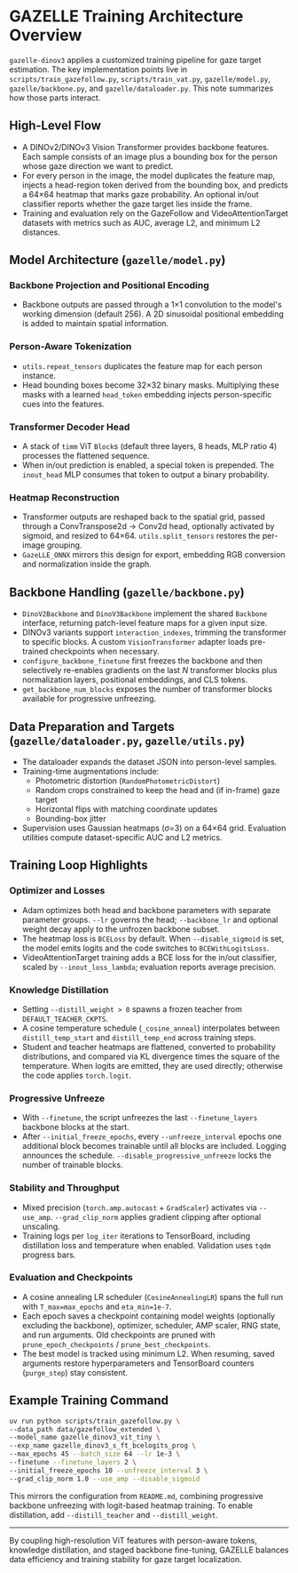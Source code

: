 # GAZELLE Training Architecture Overview

`gazelle-dinov3` applies a customized training pipeline for gaze target estimation. The key implementation points live in `scripts/train_gazefollow.py`, `scripts/train_vat.py`, `gazelle/model.py`, `gazelle/backbone.py`, and `gazelle/dataloader.py`. This note summarizes how those parts interact.

## High-Level Flow
- A DINOv2/DINOv3 Vision Transformer provides backbone features. Each sample consists of an image plus a bounding box for the person whose gaze direction we want to predict.
- For every person in the image, the model duplicates the feature map, injects a head-region token derived from the bounding box, and predicts a 64×64 heatmap that marks gaze probability. An optional in/out classifier reports whether the gaze target lies inside the frame.
- Training and evaluation rely on the GazeFollow and VideoAttentionTarget datasets with metrics such as AUC, average L2, and minimum L2 distances.

## Model Architecture (`gazelle/model.py`)

### Backbone Projection and Positional Encoding
- Backbone outputs are passed through a 1×1 convolution to the model's working dimension (default 256). A 2D sinusoidal positional embedding is added to maintain spatial information.

### Person-Aware Tokenization
- `utils.repeat_tensors` duplicates the feature map for each person instance.
- Head bounding boxes become 32×32 binary masks. Multiplying these masks with a learned `head_token` embedding injects person-specific cues into the features.

### Transformer Decoder Head
- A stack of `timm` ViT `Block`s (default three layers, 8 heads, MLP ratio 4) processes the flattened sequence.
- When in/out prediction is enabled, a special token is prepended. The `inout_head` MLP consumes that token to output a binary probability.

### Heatmap Reconstruction
- Transformer outputs are reshaped back to the spatial grid, passed through a ConvTranspose2d → Conv2d head, optionally activated by sigmoid, and resized to 64×64. `utils.split_tensors` restores the per-image grouping.
- `GazeLLE_ONNX` mirrors this design for export, embedding RGB conversion and normalization inside the graph.

## Backbone Handling (`gazelle/backbone.py`)
- `DinoV2Backbone` and `DinoV3Backbone` implement the shared `Backbone` interface, returning patch-level feature maps for a given input size.
- DINOv3 variants support `interaction_indexes`, trimming the transformer to specific blocks. A custom `VisionTransformer` adapter loads pre-trained checkpoints when necessary.
- `configure_backbone_finetune` first freezes the backbone and then selectively re-enables gradients on the last *N* transformer blocks plus normalization layers, positional embeddings, and CLS tokens.
- `get_backbone_num_blocks` exposes the number of transformer blocks available for progressive unfreezing.

## Data Preparation and Targets (`gazelle/dataloader.py`, `gazelle/utils.py`)
- The dataloader expands the dataset JSON into person-level samples.
- Training-time augmentations include:
  - Photometric distortion (`RandomPhotometricDistort`)
  - Random crops constrained to keep the head and (if in-frame) gaze target
  - Horizontal flips with matching coordinate updates
  - Bounding-box jitter
- Supervision uses Gaussian heatmaps (σ=3) on a 64×64 grid. Evaluation utilities compute dataset-specific AUC and L2 metrics.

## Training Loop Highlights

### Optimizer and Losses
- Adam optimizes both head and backbone parameters with separate parameter groups. `--lr` governs the head; `--backbone_lr` and optional weight decay apply to the unfrozen backbone subset.
- The heatmap loss is `BCELoss` by default. When `--disable_sigmoid` is set, the model emits logits and the code switches to `BCEWithLogitsLoss`.
- VideoAttentionTarget training adds a BCE loss for the in/out classifier, scaled by `--inout_loss_lambda`; evaluation reports average precision.

### Knowledge Distillation
- Setting `--distill_weight > 0` spawns a frozen teacher from `DEFAULT_TEACHER_CKPTS`.
- A cosine temperature schedule (`_cosine_anneal`) interpolates between `distill_temp_start` and `distill_temp_end` across training steps.
- Student and teacher heatmaps are flattened, converted to probability distributions, and compared via KL divergence times the square of the temperature. When logits are emitted, they are used directly; otherwise the code applies `torch.logit`.

### Progressive Unfreeze
- With `--finetune`, the script unfreezes the last `--finetune_layers` backbone blocks at the start.
- After `--initial_freeze_epochs`, every `--unfreeze_interval` epochs one additional block becomes trainable until all blocks are included. Logging announces the schedule. `--disable_progressive_unfreeze` locks the number of trainable blocks.

### Stability and Throughput
- Mixed precision (`torch.amp.autocast` + `GradScaler`) activates via `--use_amp`. `--grad_clip_norm` applies gradient clipping after optional unscaling.
- Training logs per `log_iter` iterations to TensorBoard, including distillation loss and temperature when enabled. Validation uses `tqdm` progress bars.

### Evaluation and Checkpoints
- A cosine annealing LR scheduler (`CosineAnnealingLR`) spans the full run with `T_max=max_epochs` and `eta_min=1e-7`.
- Each epoch saves a checkpoint containing model weights (optionally excluding the backbone), optimizer, scheduler, AMP scaler, RNG state, and run arguments. Old checkpoints are pruned with `prune_epoch_checkpoints` / `prune_best_checkpoints`.
- The best model is tracked using minimum L2. When resuming, saved arguments restore hyperparameters and TensorBoard counters (`purge_step`) stay consistent.

## Example Training Command
```bash
uv run python scripts/train_gazefollow.py \
--data_path data/gazefollow_extended \
--model_name gazelle_dinov3_vit_tiny \
--exp_name gazelle_dinov3_s_ft_bcelogits_prog \
--max_epochs 45 --batch_size 64 --lr 1e-3 \
--finetune --finetune_layers 2 \
--initial_freeze_epochs 10 --unfreeze_interval 3 \
--grad_clip_norm 1.0 --use_amp --disable_sigmoid
```
This mirrors the configuration from `README.md`, combining progressive backbone unfreezing with logit-based heatmap training. To enable distillation, add `--distill_teacher` and `--distill_weight`.

---

By coupling high-resolution ViT features with person-aware tokens, knowledge distillation, and staged backbone fine-tuning, GAZELLE balances data efficiency and training stability for gaze target localization.
